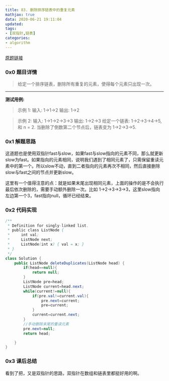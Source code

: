 ```yaml
---
title: 83. 删除排序链表中的重复元素
mathjax: true
data: 2020-06-21 19:11:04
updated:
tags:
- [双指针,链表]
categories:
- algorithm
---
```


[原题链接](https://leetcode-cn.com/problems/remove-duplicates-from-sorted-list/)

### 0x0 题目详情

>给定一个排序链表，删除所有重复的元素，使得每个元素只出现一次。

---

**测试用例:**

>示例 1:
输入: 1->1->2
输出: 1->2

>示例 2:
输入: 1->1->2->3->3
输出: 1->2->3
给定一个链表: 1->2->3->4->5, 和 n = 2.
当删除了倒数第二个节点后，链表变为 1->2->3->5.

### 0x1 解题思路

这道题也是使用双指针fast与slow，如果fast与slow指向的元素不同，那么就更新slow为fast。如果指向的元素相同，说明我们遇到了相同元素了，只需保留重读元素中的第一个。所以slow不动，直到二者指向的元素再次不相同，然后直接删除slow与fast之间的节点并更新slow。

这里有一个值得注意的点：就是如果末尾出现相同元素，上面的操作的是不会执行最后依次删除的，需要手动额外删除一次。比如
1->2->3->3->3，这里slow指向左边第一个3，fast指向null，循环已经结束。

### 0x2 代码实现

``` java
/**
 * Definition for singly-linked list.
 * public class ListNode {
 *     int val;
 *     ListNode next;
 *     ListNode(int x) { val = x; }
 * }
 */
class Solution {
    public ListNode deleteDuplicates(ListNode head) {
        if(head==null){
            return null;
        }
        ListNode pre=head;
        ListNode current=head.next;
        while(current!=null){
            if(pre.val!=current.val){
                pre.next=current;
                pre=current;
            }
            current=current.next;
        }
        //手动删除末尾的重读元素
        pre.next=null;
        return head;

    }
}
```

### 0x3 课后总结

看到了把，又是双指针的思路，双指针在数组和链表里都挺好用的啊。